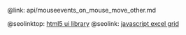 @link: api/mouseevents_on_mouse_move_other.md

@seolinktop: [html5 ui library](https://webix.com)
@seolink: [javascript excel grid](https://webix.com/widget/excel_viewer/)